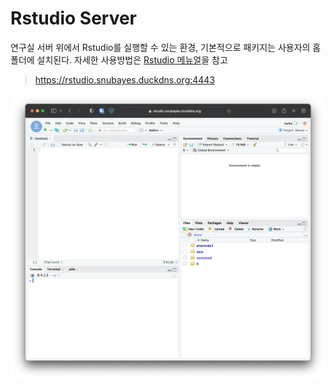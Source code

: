 # Rstudio Server 

연구실 서버 위에서 Rstudio를 실행할 수 있는 환경, 기본적으로 패키지는 사용자의 홈폴더에 설치된다. 자세한 사용방법은 [Rstudio 메뉴얼](https://docs.rstudio.com)을 참고

> https://rstudio.snubayes.duckdns.org:4443

![](figs/rstudio.png)